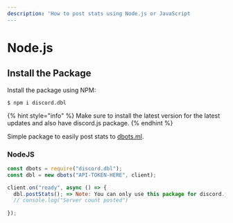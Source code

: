 ```yaml
---
description: 'How to post stats using Node.js or JavaScript
---
```


# Node.js

## Install the Package

Install the package using NPM:

```
$ npm i discord.dbl
```

{% hint style="info" %}
 Make sure to install the latest version for the latest updates and also have discord.js package.
{% endhint %}

Simple package to easily post stats to [dbots.ml](https://dbots.ml). 

### NodeJS

```javascript
const dbots = require("discord.dbl");
const dbl = new dbots("API-TOKEN-HERE", client);

client.on("ready", async () => {
  dbl.postStats(); => Note: You can only use this package for discord.js use
  // console.log("Server count posted")
  
});
```



